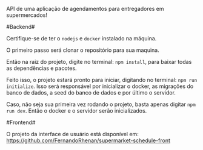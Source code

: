 API de uma aplicação de agendamentos para entregadores em supermercados!

#Backend#

Certifique-se de ter o `nodejs` e `docker` instalado na máquina.

O primeiro passo será clonar o repositório para sua maquina.

Então na raiz do projeto, digite no terminal: `npm install`, para baixar todas as dependências e pacotes.

Feito isso, o projeto estará pronto para iniciar, digitando no terminal: `npm run initialize`.
Isso será responsável por inicializar o docker, as migrações do banco de dados, a seed do banco de dados e por último o servidor.

Caso, não seja sua primeira vez rodando o projeto, basta apenas digitar `npm run dev`. Então o docker e o servidor serão inicializados.

#Frontend#

O projeto da interface de usuário está disponível em:
https://github.com/FernandoRhenan/supermarket-schedule-front
